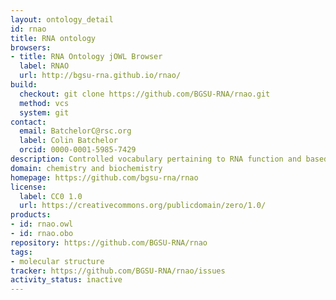 ```yaml
---
layout: ontology_detail
id: rnao
title: RNA ontology
browsers:
- title: RNA Ontology jOWL Browser
  label: RNAO
  url: http://bgsu-rna.github.io/rnao/
build:
  checkout: git clone https://github.com/BGSU-RNA/rnao.git
  method: vcs
  system: git
contact:
  email: BatchelorC@rsc.org
  label: Colin Batchelor
  orcid: 0000-0001-5985-7429
description: Controlled vocabulary pertaining to RNA function and based on RNA sequences, secondary and three-dimensional structures.
domain: chemistry and biochemistry
homepage: https://github.com/bgsu-rna/rnao
license:
  label: CC0 1.0
  url: https://creativecommons.org/publicdomain/zero/1.0/
products:
- id: rnao.owl
- id: rnao.obo
repository: https://github.com/BGSU-RNA/rnao
tags:
- molecular structure
tracker: https://github.com/BGSU-RNA/rnao/issues
activity_status: inactive
---
```

